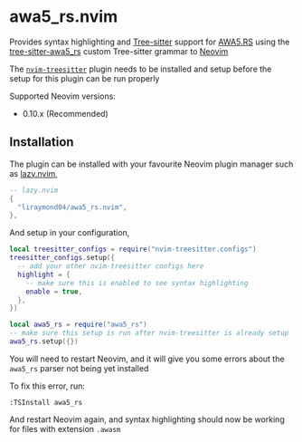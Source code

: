 # awa5_rs.nvim

Provides syntax highlighting and [Tree-sitter](https://github.com/tree-sitter/tree-sitter) support for [AWA5.RS](https://github.com/liraymond04/awa5_rs) using the [tree-sitter-awa5_rs](https://github.com/liraymond04/tree-sitter-awa5_rs) custom Tree-sitter grammar to [Neovim](https://github.com/neovim/neovim)

The [`nvim-treesitter`](https://github.com/nvim-treesitter/nvim-treesitter) plugin needs to be installed and setup before the setup for this plugin can be run properly

Supported Neovim versions:

- 0.10.x (Recommended)

## Installation

The plugin can be installed with your favourite Neovim plugin manager such as [lazy.nvim](https://github.com/folke/lazy.nvim),

```lua
-- lazy.nvim
{
  "liraymond04/awa5_rs.nvim",
},
```
And setup in your configuration,

```lua
local treesitter_configs = require("nvim-treesitter.configs")
treesitter_configs.setup({
  -- add your other nvim-treesitter configs here
  highlight = {
    -- make sure this is enabled to see syntax highlighting
    enable = true,
  },
})

local awa5_rs = require("awa5_rs")
-- make sure this setup is run after nvim-treesitter is already setup
awa5_rs.setup({})
```

You will need to restart Neovim, and it will give you some errors about the `awa5_rs` parser not being yet installed

To fix this error, run:

```
:TSInstall awa5_rs
```

And restart Neovim again, and syntax highlighting should now be working for files with extension `.awasm`
